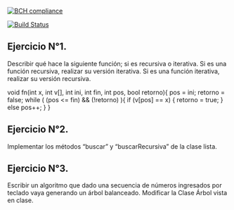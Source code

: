 [![BCH compliance](https://bettercodehub.com/edge/badge/UCC-Programacion3/04-Colas?branch=master)](https://bettercodehub.com/)

[![Build Status](https://travis-ci.org/UCC-Programacion3/04-Colas.svg?branch=master)](https://travis-ci.org/UCC-Programacion3/01-Recursividad)

## Ejercicio N°1.

Describir qué hace la siguiente función; si es recursiva o iterativa. Si es una función recursiva, realizar su versión iterativa. Si es una función iterativa, realizar su versión recursiva.

void fn(int x, int v[], int ini, int fin, int pos, bool retorno){
	pos = ini;
	retorno = false;
	while ( (pos <= fin) && (!retorno) ){
		if (v[pos] == x) {
			retorno = true;
		}
		else
			pos++;
	}
}


##  Ejercicio N°2. 
Implementar los métodos “buscar” y “buscarRecursiva” de la clase lista.


##    Ejercicio N°3. 
Escribir un algoritmo que dado una secuencia de números ingresados por teclado vaya generando un árbol balanceado. Modificar la Clase Árbol vista en clase.

